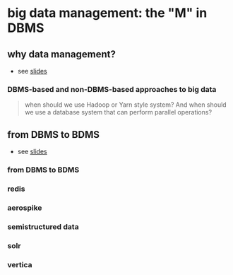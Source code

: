 # big data management: the "M" in DBMS

## why data management?

- see [slides](slides/01_TheMinDBMS.pdf)

### DBMS-based and non-DBMS-based approaches to big data

> when should we use Hadoop or Yarn style system? And when should we use a database system that can perform parallel operations?

## from DBMS to BDMS

- see [slides](slides/02_FromDBMSToBDMS.pdf)

### from DBMS to BDMS

### redis
### aerospike

### semistructured data

### solr

### vertica
